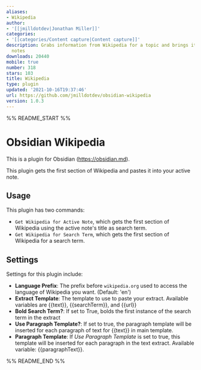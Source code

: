 ```yaml
---
aliases:
- Wikipedia
author:
- '[[jmilldotdev|Jonathan Miller]]'
categories:
- '[[categories/Content capture|Content capture]]'
description: Grabs information from Wikipedia for a topic and brings it into Obsidian
  notes
downloads: 20440
mobile: true
number: 318
stars: 103
title: Wikipedia
type: plugin
updated: '2021-10-16T19:37:46'
url: https://github.com/jmilldotdev/obsidian-wikipedia
version: 1.0.3
---
```


%% README_START %%

# Obsidian Wikipedia

This is a plugin for Obsidian (https://obsidian.md).

This plugin gets the first section of Wikipedia and pastes it into your active note.

## Usage

This plugin has two commands:

- `Get Wikipedia for Active Note`, which gets the first section of Wikipedia using the active note's title as search term.
- `Get Wikipedia for Search Term`, which gets the first section of Wikipedia for a search term.

## Settings

Settings for this plugin include:

- **Language Prefix**: The prefix before `wikipedia.org` used to access the language of Wikipedia you want. (Default: 'en')
- **Extract Template**: The template to use to paste your extract. Available variables are {{text}}, {{searchTerm}}, and {{url}}
- **Bold Search Term?**: If set to True, bolds the first instance of the search term in the extract
- **Use Paragraph Template?**: If set to true, the paragraph template will be inserted for each paragraph of text for {{text}} in main template.
- **Paragraph Template**: If *Use Paragraph Template* is set to true, this template will be inserted for each paragraph in the text extract. Available variable: {{paragraphText}}.

%% README_END %%
